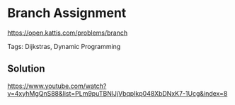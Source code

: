 # Branch Assignment

https://open.kattis.com/problems/branch

Tags: Dijkstras, Dynamic Programming

## Solution

https://www.youtube.com/watch?v=4xyhMgQnS88&list=PLm9puTBNlJjVbqpIkp048XbDNxK7-1Ucg&index=8

